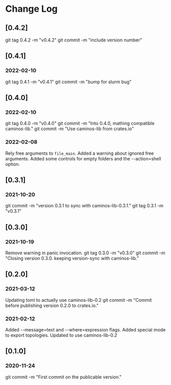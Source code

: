 # Change Log

## [0.4.2]
git tag 0.4.2 -m "v0.4.2"
git commit -m "include version number"

## [0.4.1]
### 2022-02-10
git tag 0.4.1 -m "v0.4.1"
git commit -m "bump for slurm bug"

## [0.4.0]
### 2022-02-10
git tag 0.4.0 -m "v0.4.0"
git commit -m "Into 0.4.0, mathing compatible caminos-lib."
git commit -m "Use caminos-lib from crates.io"

### 2022-02-08
Rely free arguments to `file_main`.
Added a warning about ignored free arguments.
Added some controls for empty folders and the --action=shell option.

## [0.3.1]

### 2021-10-20
git commit -m "version 0.3.1 to sync with caminos-lib-0.3.1."
git tag 0.3.1 -m "v0.3.1"

## [0.3.0]

### 2021-10-19
Remove warning in panic invocation.
git tag 0.3.0 -m "v0.3.0"
git commit -m "Closing version 0.3.0. keeping version-sync with caminos-lib."


## [0.2.0]


### 2021-03-12
Updating toml to actually use caminos-lib-0.2
git commit -m "Commit before publishing version 0.2.0 to crates.io."

### 2021-02-12
Added --message=text and --where=expression flags.
Added special mode to export topologies.
Updated to use caminos-lib-0.2


## [0.1.0]

### 2020-11-24
git commit -m "First commit on the publicable version."



